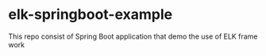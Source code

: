 # elk-springboot-example
This repo consist of Spring Boot application that demo the use of ELK frame work
